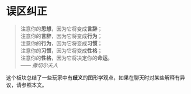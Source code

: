 # 误区纠正

> 注意你的**思想**，因为它将变成**言辞**；  
> 注意你的**言辞**，因为它将变成**行为**；  
> 注意你的**行为**，因为它将变成**习惯**；  
> 注意你的**习惯**，因为它将变成**性格**；  
> 注意你的**性格**，因为它将决定你的**命运**。  
> —— *撒切尔夫人*

这个板块总结了一些玩家中有**歧义**的图形学观点，如果在聊天时对某些解释有异议，请参照本文。

<seealso style="cards">
    <category ref="related">
        <a href="QAs.md" summary="这个板块总结了社区中经常有人提起的概念性问题。"/>
        <a href="Troubleshoot.md" summary="这个板块提供快速解决光影和资源包问题的办法。"/>
    </category>
</seealso>
